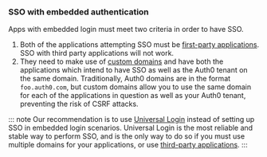 ### SSO with embedded authentication

Apps with embedded login must meet two criteria in order to have SSO.

1. Both of the applications attempting SSO must be [first-party applications](/applications/application-types#first-party-application). SSO with third party applications will not work.
1. They need to make use of [custom domains](/custom-domains) and have both the applications which intend to have SSO as well as the Auth0 tenant on the same domain. Traditionally, Auth0 domains are in the format `foo.auth0.com`, but custom domains allow you to use the same domain for each of the applications in question as well as your Auth0 tenant, preventing the risk of CSRF attacks.

::: note
Our recommendation is to use [Universal Login](/hosted-pages/login) instead of setting up SSO in embedded login scenarios. Universal Login is the most reliable and stable way to perform SSO, and is the only way to do so if you must use multiple domains for your applications, or use [third-party applications](/applications/application-types#third-party-application).
:::
